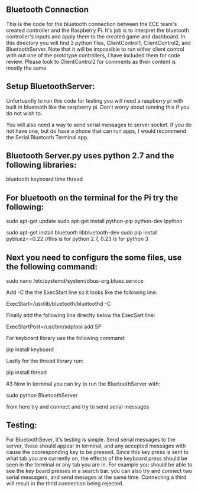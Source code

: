 ## Bluetooth Connection

This is the code for the bluetooth connection between the ECE team's created controller and the Raspberry Pi.
It's job is to interpret the bluetooth controller's inputs and apply them to the created game and dashboard.
In this directory you will find 3 python files, ClientControl1, ClientControl2, and BluetoothServer. Note that
it will be impossible to run either client control with out one of the prototype controllers, I have included
them for code review. Please look to ClientControl2 for comments as their content is mostly the same.  

## Setup BluetoothServer:

Unfortuantly to run this code for testing you will need a raspberry pi with built in bluetooth like the 
raspberry pi. Don't worry about running this if you do not wish to.

You will also need a way to send serial messages to server socket. If you do not have one, but do have a 
phone that can run apps, I would recommend the Serial Bluetooth Terminal app. 


## Bluetooth Server.py uses python 2.7 and the following libraries:

bluetooth
keyboard
time
thread

## For bluetooth on the terminal for the Pi try the following:

sudo apt-get update
sudo apt-get install python-pip python-dev ipython

sudo apt-get install bluetooth libbluetooth-dev
sudo pip install pybluez==0.22   //this is for python 2.7, 0.23 is for python 3

## Next you need to configure the some files, use the following command:

sudo nano /etc/systemd/system/dbus-org.bluez.service

Add -C the the ExecStart line so it looks like the following line:


ExecStart=/usr/lib/bluetooth/bluetoothd -C

Finally add the following line direclty below the ExecSart line:


ExecStartPost=/usr/bin/sdptool add SP


For keyboard library use the following command:


pip install keyboard


Lastly for the thread library run:


pip install thread

#3 Now in terminal you can try to run the BluetoothServer with:

sudo python BluetoothServer

from here try and connect and try to send serial messages


## Testing:

For BluetoothSever, it's testing is simple. Send serial messages to the server, these should appear in terminal,
and any accepted messages with cause the cooresponding key to be pressed. Since this key press is sent to 
what tab you are currently on, the effects of the keyboard press should be seen in the terminal or any tab you are in.
For example you should be able to see the key board presses in a search bar. you can also try and connect two serial
messagers, and send mesages at the same time. Connecting a third will result in the thrid connection being rejected.   




  
